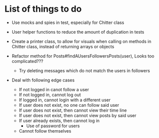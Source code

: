 # List of things to do

- Use mocks and spies in test, especially for Chitter class
- User helper functions to reduce the amount of duplication in tests

- Create a printer class, to allow for visuals when calling on methods in Chitter class, instead of returning arrays or objects

- Refactor method for Posts#findAUsersFollowersPosts(user), Looks too complicated???
  - Try deleting messages which do not match the users in followers


- Deal with following edge cases
  - If not logged in canot follow a user
  - If not logged in, cannot log out
  - If logged in, cannot login with a different user
  - If user does not exist, no one can follow said user
  - If user does not exist, then cannot view their time line
  - If user does not exist, then cannot view posts by said user
  - If user already exists, then cannot log in
    - Use of password for users
  - Cannot follow themselves
